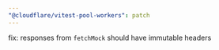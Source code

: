 ```yaml
---
"@cloudflare/vitest-pool-workers": patch
---
```


fix: responses from `fetchMock` should have immutable headers
